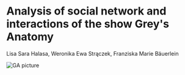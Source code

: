 # Analysis of social network and interactions of the show Grey's Anatomy

Lisa Sara Halasa, Weronika Ewa Strączek, Franziska Marie Bäuerlein

![GA picture](https://user-images.githubusercontent.com/104788047/207598852-fe33043c-0d35-4e2b-99fc-7d92877fdf42.jpeg)


